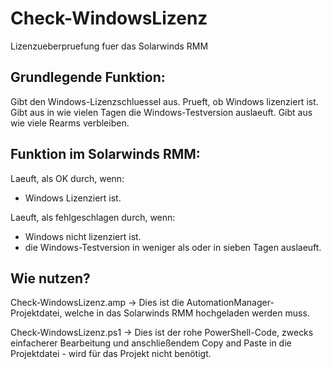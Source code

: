 # Check-WindowsLizenz
Lizenzueberpruefung fuer das Solarwinds RMM

## Grundlegende Funktion:
  Gibt den Windows-Lizenzschluessel aus.
  Prueft, ob Windows lizenziert ist. 
  Gibt aus in wie vielen Tagen die Windows-Testversion auslaeuft.
  Gibt aus wie viele Rearms verbleiben.
    
## Funktion im Solarwinds RMM:
Laeuft, als OK durch, wenn:
- Windows Lizenziert ist.

Laeuft, als fehlgeschlagen durch, wenn:
- Windows nicht lizenziert ist.
- die Windows-Testversion in weniger als oder in sieben Tagen auslaeuft.

## Wie nutzen?
Check-WindowsLizenz.amp -> Dies ist die AutomationManager-Projektdatei, welche in das Solarwinds RMM hochgeladen werden muss.

Check-WindowsLizenz.ps1 -> Dies ist der rohe PowerShell-Code, zwecks einfacherer Bearbeitung und anschließendem Copy and Paste in die Projektdatei - wird für das Projekt nicht benötigt.
